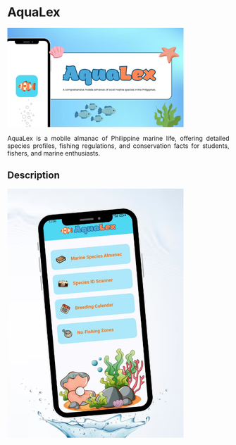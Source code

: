 # AquaLex

<img src="https://github.com/Renceskieee/AquaLex_Quiniano/blob/main/assets/readme/AquaLex%20-%20Cover.jpg" width="400" alt="Logo" />

<p align="justify">
AquaLex is a mobile almanac of Philippine marine life, offering detailed species profiles, fishing regulations, and conservation facts for students, fishers, and marine enthusiasts.
</p>

## Description

<img src="https://github.com/Renceskieee/AquaLex_Quiniano/blob/main/assets/readme/AquaLex%20-%20Dashboard.jpg" width="400" alt="Logo" />
